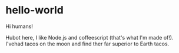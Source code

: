 # hello-world

Hi humans!

Hubot here, I like Node.js and coffeescript (that's what I'm made of!).
I'vehad tacos on the moon and find ther far superior to Earth tacos.

